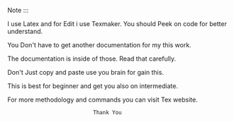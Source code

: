 Note :::

I use Latex and for Edit i use Texmaker. You should Peek on code for better understand.

You Don't have to get another documentation for my this work. 

The documentation is inside of those. Read that carefully.

Don't Just copy and paste use you brain for gain this.

This is best for beginner and get you also on intermediate.

For more methodology and commands you can visit Tex website.


                               Thank You
